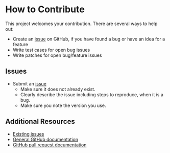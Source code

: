 How to Contribute
=================

This project welcomes your contribution. There are several ways to help out:

* Create an [issue](https://github.com/jaymoulin/docker-google-cloudprint/issues/) on GitHub,
if you have found a bug or have an idea for a feature
* Write test cases for open bug issues
* Write patches for open bug/feature issues

Issues
------

* Submit an [issue](https://github.com/jaymoulin/docker-google-cloudprint/issues/)
  * Make sure it does not already exist.
  * Clearly describe the issue including steps to reproduce, when it is a bug.
  * Make sure you note the version you use.

Additional Resources
--------------------

* [Existing issues](https://github.com/jaymoulin/docker-google-cloudprint/issues/)
* [General GitHub documentation](https://help.github.com/)
* [GitHub pull request documentation](https://help.github.com/send-pull-requests/)
